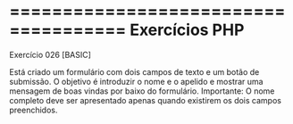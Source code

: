 =====================================
Exercícios PHP
=====================================
Exercício 026
[BASIC]

Está criado um formulário com dois campos de texto e um botão de submissão.
O objetivo é introduzir o nome e o apelido e mostrar uma mensagem de boas vindas por baixo do formulário.
Importante: O nome completo deve ser apresentado apenas quando existirem os dois campos preenchidos.